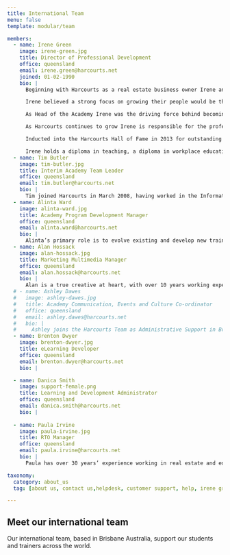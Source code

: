 ```yaml
---
title: International Team
menu: false
template: modular/team

members:
  - name: Irene Green
    image: irene-green.jpg
    title: Director of Professional Development
    office: queensland
    email: irene.green@harcourts.net
    joined: 01-02-1990
    bio: |
      Beginning with Harcourts as a real estate business owner Irene and husband Mike were the number 1 franchise for New Zealand. Moving to Australia in 1997 the duo began the global expansion of Harcourts and ultimately purchased the company with partner Paul Wright in 2000.

      Irene believed a strong focus on growing their people would be their point of difference and has been an integral part of Harcourts Academy for over 25 years introducing successful and diverse programs in Harcourts training rooms across 10 countries as well as online.

      As Head of the Academy Irene was the driving force behind becoming a Registered Training Organisation in Australia in 2004 and developing affiliations with industry training providers in New Zealand, South Africa and Indonesia.

      As Harcourts continues to grow Irene is responsible for the professional development of Harcourts corporate teams, travelling frequently to support our existing operations dotted around the globe.

      Inducted into the Harcourts Hall of Fame in 2013 for outstanding contribution Irene continues to champion international projects such as Harcourts Inspirational Women, Harcourts Future Leaders and Team culture initiatives.

      Irene holds a diploma in teaching, a diploma in workplace education and a diploma in business (real estate).
  - name: Tim Butler
    image: tim-butler.jpg
    title: Interim Academy Team Leader
    office: queensland
    email: tim.butler@harcourts.net
    bio: |
      Tim joined Harcourts in March 2008, having worked in the Information Technology industry for over seven years as a Multimedia Developer then Interaction Designer. This has given Tim extensive experience in utilising technology to successfully deliver information and knowledge. Tim holds a Bachelor of Multimedia from Griffith University and strongly believes that technology is only useful if it makes people's lives better or easier. As the Academy's Online Learning Manager, Tim is responsible for the vison, design, development and maintenance of all Academy online systems.
  - name: Alinta Ward
    image: alinta-ward.jpg
    title: Academy Program Development Manager
    office: queensland
    email: alinta.ward@harcourts.net
    bio: |
      Alinta’s primary role is to evolve existing and develop new training programs and resources for the Academy. Alinta has worked within many roles during her time with Harcourts from administration, property management, sales & marketing, enabling her to draw from her in-the-field knowledge and experiences when developing new resources. Alinta’s aim is to ensure all our Academy Manuals, Workbooks, PowerPoints, AV, Leader’s guides and Assessment tools are comprehensive, easy to use and are readily available to our trainers.
  - name: Alan Hossack
    image: alan-hossack.jpg
    title: Marketing Multimedia Manager
    office: queensland
    email: alan.hossack@harcourts.net
    bio: |
      Alan is a true creative at heart, with over 10 years working experience across multiple industries in high paced environments. He is versatile, reliable and efficient with a strong eye for detail. Alan has a diversified skill-set encompassing Brand Management, Marketing, Design, Videography, Communications and Training. Alan works closely with Alinta to ensure that our training content both looks great and is engaging for our students.
  # - name: Ashley Dawes
  #   image: ashley-dawes.jpg
  #   title: Academy Communication, Events and Culture Co-ordinator
  #   office: queensland
  #   email: ashley.dawes@harcourts.net
  #   bio: |
  #     Ashley joins the Harcourts Team as Administrative Support in Brisbane’s Head Office. Her primary focus will be around providing quality administrative support, coordinating Academy events and promoting excellent culture within the Academy Team. With a background in administration and customer service in finance and insurance industries, Ashley is passionate about the effects that positive team culture and good communication have on the workplace, and seeks to promote these in her everyday work.
  - name: Brenton Dwyer
    image: brenton-dwyer.jpg
    title: eLearning Developer
    office: queensland
    email: brenton.dwyer@harcourts.net
    bio: |

  - name: Danica Smith
    image: support-female.png
    title: Learning and Development Administrator
    office: queensland
    email: danica.smith@harcourts.net
    bio: |
      
  - name: Paula Irvine
    image: paula-irvine.jpg
    title: RTO Manager
    office: queensland
    email: paula.irvine@harcourts.net
    bio: |
      Paula has over 30 years’ experience working in real estate and education and training. She holds a Batchelor of Arts (Adult Education), Certificate IV TAE, and has held real estate licenses in Queensland, the ACT and New South Wales. During her time as the General Manager of Property at Kaplan Professional, she developed strategic partnerships with all facets of the real estate industry to deliver real estate training and CPD. She has consistently developed and implemented initiatives that significantly improved business performance in all her education management roles. Paula’s strong leadership skills, financial management and ability to drive change has built her reputation as a professional, go-to person for any real estate training. 

taxonomy:
  category: about_us
  tag: [about us, contact us,helpdesk, customer support, help, irene green, debbie ]

---
```

## Meet our international team

Our international team, based in Brisbane Australia, support our students and trainers across the world.
